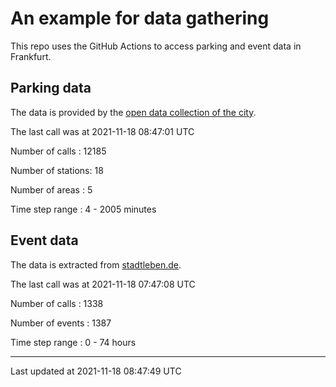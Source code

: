 # An example for data gathering

This repo uses the GitHub Actions to access parking and event data in Frankfurt.

## Parking data
The data is provided by the [open data collection of the city](https://www.offenedaten.frankfurt.de/).

The last call was at 2021-11-18 08:47:01 UTC

Number of calls   : 12185

Number of stations:    18

Number of areas   :     5

Time step range   :     4 -  2005 minutes


## Event data
The data is extracted from [stadtleben.de](https://stadtleben.de/frankfurt/).

The last call was at 2021-11-18 07:47:08 UTC

Number of calls   : 1338

Number of events  : 1387

Time step range   :    0 -   74 hours


----

Last updated at 2021-11-18 08:47:49 UTC
